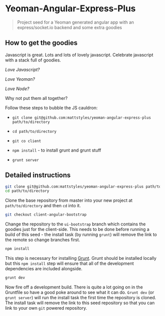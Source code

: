 # Yeoman-Angular-Express-Plus

> Project seed for a Yeoman generated angular app with an
express/socket.io backend and some extra goodies

## How to get the goodies

Javascript is great.  Lots and lots of lovely javascript.  Celebrate javascript with a stack full of
goodies.

_Love Javascript?_

_Love Yeoman?_

_Love Node?_

Why not put them all together?

Follow these steps to bubble the JS cauldron:

* `git clone git@github.com:mattstyles/yeoman-angular-express-plus path/to/directory`

* `cd path/to/directory`

* `git co client`

* `npm install` - to install grunt and grunt stuff

* `grunt server`

## Detailed instructions

```bash
git clone git@github.com:mattstyles/yeoman-angular-express-plus path/to/directory
cd path/to/directory
```

Clone the base repository from master into your new project at `path/to/directory` and then `cd` into it.

```bash
git checkout client-angular-bootstrap
```

Change the repository to the `ui-bootstrap` branch which contains the goodies just for the client-side.  This needs
to be done before running a build of this seed - the install task (by running `grunt`) will remove the link to
the remote so change branches first.

```bash
npm install
```

This step is necessary for installing [Grunt](www.gruntjs.com).  Grunt should be installed locally but this
`npm install` step will ensure that all of the development dependencies are included alongside.

```bash
grunt dev
```

Now fire off a development build.  There is quite a lot going on in the Gruntfile so have a good poke around
to see what it can do.  `Grunt dev` (or `grunt server`) will run the install task the first time the repository
is cloned.  The install task will remove the link to this seed repository so that you can link to your own `git`
powered repository.

